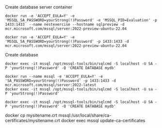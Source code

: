 Create database server container
```
docker run -e 'ACCEPT_EULA=Y' -e 'MSSQL_SA_PASSWORD=yourStrong(!)Password' -e 'MSSQL_PID=Evaluation' -p 1433:1433  --name nestexercise --hostname sqlpreview -d mcr.microsoft.com/mssql/server:2022-preview-ubuntu-22.04

docker run -e 'ACCEPT_EULA=Y' -e 'MSSQL_SA_PASSWORD=yourStrong(!)Password' -p 1433:1433 -d mcr.microsoft.com/mssql/server:2022-preview-ubuntu-22.04
```

Create database
```
docker exec -it mssql /opt/mssql-tools/bin/sqlcmd -S localhost -U SA -P 'yourStrong(!)Password' -Q 'CREATE DATABASE mydb'
```

```
docker run --name mssql -e 'ACCEPT_EULA=Y' -e 'SA_PASSWORD=yourStrong(!)Password' -p 1433:1433 -d mcr.microsoft.com/mssql/server:2022-latest
docker exec -it mssql /opt/mssql-tools/bin/sqlcmd -S localhost -U sa -P 'yourStrong(!)Password'
```

```
docker exec -it mssql /opt/mssql-tools/bin/sqlcmd -S localhost -U SA -P 'yourStrong(!)Password' -Q 'CREATE DATABASE mydb'
```


docker cp mysitename.crt mssql:/usr/local/share/ca-certificates/mysitename.crt
docker exec mssql update-ca-certificates
